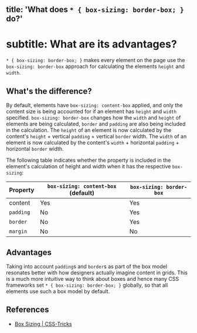 ## title: 'What does `* { box-sizing: border-box; }` do?'
# subtitle: What are its advantages?


`* { box-sizing: border-box; }` makes every element on the page use the `box-sizing: border-box` approach for calculating the elements `height` and `width`.

## What's the difference?

By default, elements have `box-sizing: content-box` applied, and only the content size is being accounted for if an element has `height` and `width` specified. `box-sizing: border-box` changes how the `width` and `height` of elements are being calculated, `border` and `padding` are also being included in the calculation. The `height` of an element is now calculated by the content's `height` + vertical `padding` + vertical `border` width. The `width` of an element is now calculated by the content's `width` + horizontal `padding` + horizontal `border` width.

The following table indicates whether the property is included in the element's calculation of height and width when it has the respective `box-sizing`:

| Property  | `box-sizing: content-box` (default) | `box-sizing: border-box` |
| --------- | ----------------------------------- | ------------------------ |
| content   | Yes                                 | Yes                      |
| `padding` | No                                  | Yes                      |
| `border`  | No                                  | Yes                      |
| `margin`  | No                                  | No                       |

## Advantages

Taking into account `padding`s and `border`s as part of the box model resonates better with how designers actually imagine content in grids. This is a much more intuitive way to think about boxes and hence many CSS frameworks set `* { box-sizing: border-box; }` globally, so that all elements use such a box model by default.

## References

- [Box Sizing | CSS-Tricks](https://css-tricks.com/box-sizing/)